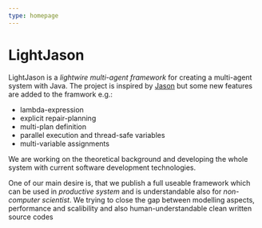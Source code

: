 ```yaml
---
type: homepage
---
```

# LightJason

LightJason is a _lightwire multi-agent framework_ for creating a multi-agent system with Java. The project is inspired by [Jason](http://jason.sourceforge.net) but some new features are added to the framwork e.g.:

* lambda-expression
* explicit repair-planning
* multi-plan definition
* parallel execution and thread-safe variables
* multi-variable assignments

We are working on the theoretical background and developing the whole system with current software development technologies. 

One of our main desire is, that we publish a full useable framework which can be used in _productive system_ and is understandable also for _non-computer scientist_. We trying to close the gap between modelling aspects, performance and scalibility and also human-understandable clean written source codes



